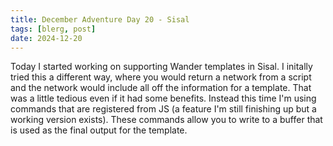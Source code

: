 ```yaml
---
title: December Adventure Day 20 - Sisal
tags: [blerg, post]
date: 2024-12-20
---
```


Today I started working on supporting Wander templates in Sisal.
I initally tried this a different way, where you would return a network from a script and the network would include all off the information for a template.
That was a little tedious even if it had some benefits.
Instead this time I'm using commands that are registered from JS (a feature I'm still finishing up but a working version exists).
These commands allow you to write to a buffer that is used as the final output for the template.